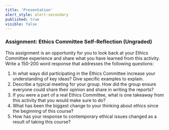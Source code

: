 ```yaml
---
title: 'Presentation'
alert_style: alert-secondary
published: true
visible: false
---
```

### Assignment: Ethics Committee Self-Reflection (Ungraded)
This assignment is an opportunity for you to look back at your Ethics Committee experience and share what you have learned from this activity.  Write a 150-200 word response that addresses the following questions:

1. In what ways did participating in the Ethics Committee increase your understanding of key ideas?  Give specific examples to explain.
2. Describe a typical meeting for your group.  How did the group ensure everyone could share their opinion and share in writing the reports?
3. If you were a part of a real Ethics Committee, what is one takeaway from this activity that you would make sure to do?
4. What has been the biggest change to your thinking about ethics since the beginning of this course?
5. How has your response to contemporary ethical issues changed as a result of taking this course?
